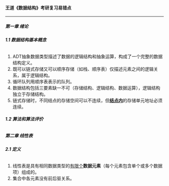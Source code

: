 #### 王道《数据结构》考研复习易错点

------

##### **第一章** **绪论**

###### **1.1  数据结构基本概念**

1. ADT抽象数据类型描述了数据的逻辑结构和抽象运算，构成了一个完整的数据结构定义。
2. 既可以链式存储又可以顺序存储（如栈、顺序表）仅描述元素之间的逻辑关系，属于逻辑结构。
3. 循环队列用顺序表表示的队列。
4. 数据结构包括三要素缺一不可（存储结构、逻辑结构、数据运算），逻辑结构独立于存储结构。
5. 链式存储时，不同结点的存储空间可以不连续，但<u>**结点内**</u>的存储单元地址必须连续。

###### **1.2  算法和算法评价**



##### **第二章 线性表**

###### **2.1  定义**

1. 线性表是具有相同数据类型的<u>有限个</u>**数据元素**（每个元素包含单个或多个数据项）组成的。
2. 集合中各元素没有前后驱关系。



